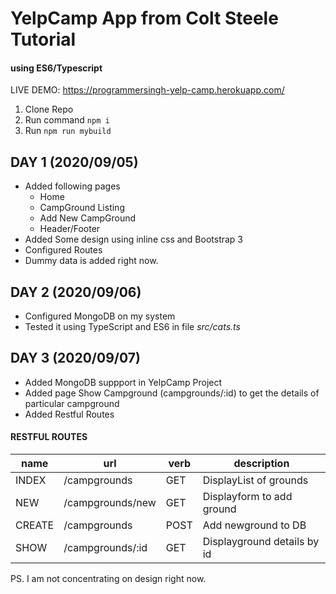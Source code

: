 # YelpCamp App from Colt Steele Tutorial
#### using ES6/Typescript
LIVE DEMO: https://programmersingh-yelp-camp.herokuapp.com/

1. Clone Repo
2. Run command `npm i`
3. Run `npm run mybuild`



## DAY 1 (2020/09/05)
- Added following pages
    + Home
    + CampGround Listing
    + Add New CampGround
    + Header/Footer
- Added Some design using inline css and Bootstrap 3
- Configured Routes
- Dummy data is added right now.

## DAY 2 (2020/09/06)
- Configured MongoDB on my system
- Tested it using TypeScript and ES6 in file _src/cats.ts_

## DAY 3 (2020/09/07)
- Added MongoDB suppport in YelpCamp Project
- Added page Show Campground (campgrounds/:id) to get the details of particular campground
- Added Restful Routes

#### RESTFUL ROUTES

|name       |url                |verb       |description                |
|-----------|-------------------|-----------|---------------------------|
|INDEX      |/campgrounds       |GET        |DisplayList of grounds     |
|NEW        |/campgrounds/new   |GET        |Displayform to add ground  |
|CREATE     |/campgrounds       |POST       |Add newground to DB        |
|SHOW       |/campgrounds/:id   |GET        |Displayground details by id|



PS. I am not concentrating on design right now.
